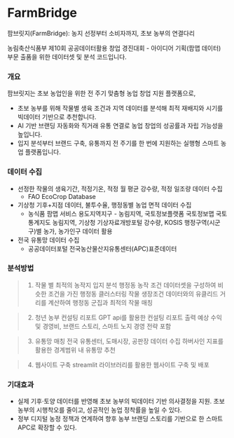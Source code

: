 # FarmBridge
팜브릿지(FarmBridge): 농지 선정부터 소비자까지, 초보 농부의 연결다리

농림축산식품부 제10회 공공데이터활용 창업 경진대회 - 아이디어 기획(팜맵 데이터) 부문 출품을 위한 데이터셋 및 분석 코드입니다.

### 개요
팜브릿지는 초보 농업인을 위한 전 주기 맞춤형 농업 창업 지원 플랫폼으로,  
- 초보 농부를 위해 작물별 생육 조건과 지역 데이터를 분석해 최적 재배지와 시기를 빅데이터 기반으로 추천합니다.
- AI 기반 브랜딩 자동화와 직거래 유통 연결로 농업 창업의 성공률과 자립 가능성을 높입니다.
- 입지 분석부터 브랜드 구축, 유통까지 전 주기를 한 번에 지원하는 실행형 스마트 농업 플랫폼입니다.

### 데이터 수집
- 선정한 작물의 생육기간, 적정기온, 적정 월 평균 강수량, 적정 일조량 데이터 수집
  - FAO EcoCrop Database
- 기상청 기후+지점 데이터, 불투수율, 행정동별 농업 면적 데이터 수집
  - 농식품 팜맵 서비스 용도지역지구 - 농림지역, 국토정보플랫폼 국토정보맵 국토통계지도 농림지역, 기상청 기상자료개방포털 강수량, KOSIS 행정구역(시군구)별 농가, 농가인구 데이터 활용
- 전국 유통망 데이터 수집
  - 공공데이터포털 전국농산물산지유통센터(APC)표준데이터

### 분석방법
> 1. 작물 별 최적의 농작지 입지 분석
  행정동 농작 조건 데이터셋을 구성하여 비슷한 조건을 가진 행정동 클러스터링
  작물 생장조건 데이터와의 유클리드 거리를 계산하여 행정동 군집과 최적의 작물 매칭
  
> 2. 청년 농부 컨설팅 리포트
  GPT api를 활용한 컨설팅 리포트 출력
  예상 수익 및 경영비, 브랜드 스토리, 스마트 노지 경영 전략 포함

> 3. 유통망 매칭
  전국 유통센터, 도매시장, 공판장 데이터 수집
  하버사인 지표를 활용한 경계범위 내 유통망 추천

> 4. 웹사이트 구축
  streamlit 라이브러리를 활용한 웹사이트 구축 및 배포

### 기대효과
- 실제 기후·토양 데이터를 반영해 초보 농부의 빅데이터 기반 의사결정을 지원. 초보 농부의 시행착오를 줄이고, 성공적인 농업 정착률을 높일 수 있다.
- 정부 디지털 농정 정책과 연계하여 향후 농부 브랜딩 스토리를 기반으로 한 스마트 APC로 확장할 수 있다.
